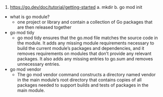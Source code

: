 1. https://go.dev/doc/tutorial/getting-started
a. mkdir 
b. go mod init <some->
- what is go module? 
  - one project or library and contain a collection of Go packages that are then released together
- go mod tidy 
  - go mod tidy ensures that the go.mod file matches the source code in the module. It adds any missing module requirements necessary to build the current module’s packages and dependencies, and it removes requirements on modules that don’t provide any relevant packages. It also adds any missing entries to go.sum and removes unnecessary entries.
- go mod vendor
  - The go mod vendor command constructs a directory named vendor in the main module’s root directory that contains copies of all packages needed to support builds and tests of packages in the main module. 